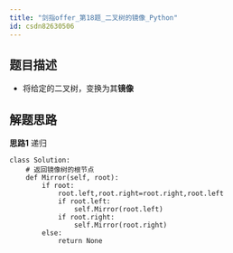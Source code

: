 ```yaml
---
title: "剑指offer_第18题_二叉树的镜像_Python"
id: csdn82630506
---
```


## 题目描述

*   将给定的二叉树，变换为其**镜像**

## 解题思路

**思路1**
递归

```
class Solution:
    # 返回镜像树的根节点
    def Mirror(self, root):
        if root:
            root.left,root.right=root.right,root.left
            if root.left:
                self.Mirror(root.left)
            if root.right:
                self.Mirror(root.right)
        else:
            return None
```